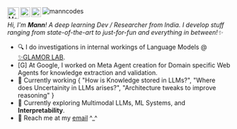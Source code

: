 <a href="https://twitter.com/punsbymann">
  <img align="left" alt="Mann Patel's | Twitter" width="26px" src="https://cdn.cdnlogo.com/logos/t/48/twitter.png"/>
</a>
<!-- <a href="https://www.threads.net/@mann21_">
  <img align="left" alt="Mann's Threads" width="22px" src="https://seeklogo.com/images/T/threads-by-instagram-logo-20008C5295-seeklogo.com.png" />
</a> -->
<a href="https://www.linkedin.com/in/manncodes/">
  <img align="left" alt="Mann's LinkedIn" width="22px" src="https://cdn.cdnlogo.com/logos/l/66/linkedin-icon.svg" />
</a>
<a href="https://open.spotify.com/user/djh04wljbi0d2jzr1de8hs5o8?si=MAEG3HjvTZmM1JL4Hjotww&utm_source=copy-link&dl_branch=1">
  <img align="left" alt="Mann's Spotify" width="22px" src="https://cdn.worldvectorlogo.com/logos/spotify-2.svg" />
</a>

<!-- ![](https://visitor-badge.glitch.me/badge?page_id=manncodes.manncodes) -->
<img src="https://komarev.com/ghpvc/?username=manncodes&label=Profile%20views&color=blueviolet&style=flat" alt="manncodes" />

<br />

*Hi, I'm **Mann**! A deep learning Dev / Researcher from India. I develop stuff ranging from state-of-the-art to just-for-fun and everything in between!✨*

- 🔍 I do investigations in internal workings of Language Models @ [✨GLAMOR LAB](https://glamor-usc.github.io/).
- [G] At Google, I worked on Meta Agent creation for Domain specific Web Agents for knowledge extraction and validation.  
- 🔭 Currently working { "How is Knowledge stored in LLMs?", "Where does Uncertainity in LLMs arises?", "Architecture tweaks to improve reasoning" }
- 🌱 Currently exploring Multimodal LLMs, ML Systems, and **Interpretability**. 
- 💼 Reach me at my [email](mailto:manncodes@gmail.com) ^_^
